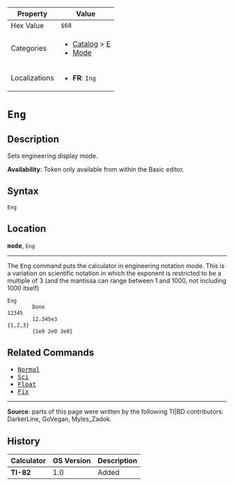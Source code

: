 | Property      | Value |
|---------------|-------|
| Hex Value     | `$68`|
| Categories    | <ul><li>[Catalog](<../categories/Catalog.md>) > [E](<../categories/Catalog.md#E>)</li><li>[Mode](<../categories/Mode.md>)</li></ul> |
| Localizations | <ul><li><b>FR</b>: `Ing`</li></ul> |

# `Eng`

## Description
Sets engineering display mode.


<b>Availability</b>: Token only available from within the Basic editor.

## Syntax
`Eng`

## Location
<tt><kbd><b>mode</b></kbd></tt>, `Eng`
<hr>

The <tt>Eng</tt> command puts the calculator in engineering notation mode. This is a variation on scientific notation in which the exponent is restricted to be a multiple of 3 (and the mantissa can range between 1 and 1000, not including 1000 itself)

```ti-basic
Eng
        Done
12345
        12.345e3
{1,2,3}
        {1e0 2e0 3e0}
```

## Related Commands

*   <tt><a href="Normal.md">Normal</a></tt>
*   <tt><a href="Sci.md">Sci</a></tt>
*   <tt><a href="Float.md">Float</a></tt>
*   <tt><a href="Fix.md">Fix</a></tt>

* * *

**Source**: parts of this page were written by the following TI|BD contributors: DarkerLine, GoVegan, Myles_Zadok.

## History
| Calculator | OS Version | Description |
|------------|------------|-------------|
| <b>TI-82</b> | 1.0 | Added |


